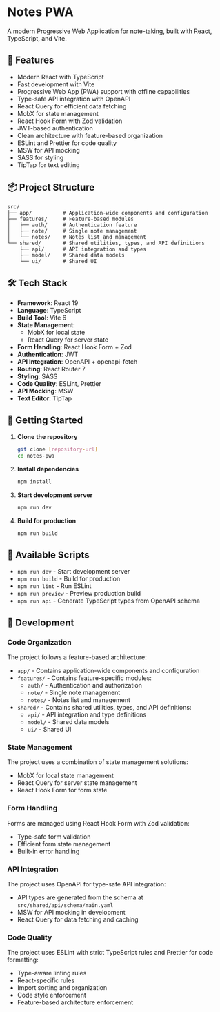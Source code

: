 # Notes PWA

A modern Progressive Web Application for note-taking, built with React, TypeScript, and Vite.

## 🚀 Features

- Modern React with TypeScript
- Fast development with Vite
- Progressive Web App (PWA) support with offline capabilities
- Type-safe API integration with OpenAPI
- React Query for efficient data fetching
- MobX for state management
- React Hook Form with Zod validation
- JWT-based authentication
- Clean architecture with feature-based organization
- ESLint and Prettier for code quality
- MSW for API mocking
- SASS for styling
- TipTap for text editing

## 📦 Project Structure

```
src/
├── app/          # Application-wide components and configuration
├── features/     # Feature-based modules
│   ├── auth/     # Authentication feature
│   ├── note/     # Single note management
│   └── notes/    # Notes list and management
└── shared/       # Shared utilities, types, and API definitions
    ├── api/      # API integration and types
    ├── model/    # Shared data models
    └── ui/       # Shared UI
```

## 🛠️ Tech Stack

- **Framework**: React 19
- **Language**: TypeScript
- **Build Tool**: Vite 6
- **State Management**:
  - MobX for local state
  - React Query for server state
- **Form Handling**: React Hook Form + Zod
- **Authentication**: JWT
- **API Integration**: OpenAPI + openapi-fetch
- **Routing**: React Router 7
- **Styling**: SASS
- **Code Quality**: ESLint, Prettier
- **API Mocking**: MSW
- **Text Editor**: TipTap

## 🚀 Getting Started

1. **Clone the repository**

   ```bash
   git clone [repository-url]
   cd notes-pwa
   ```

2. **Install dependencies**

   ```bash
   npm install
   ```

3. **Start development server**

   ```bash
   npm run dev
   ```

4. **Build for production**
   ```bash
   npm run build
   ```

## 📝 Available Scripts

- `npm run dev` - Start development server
- `npm run build` - Build for production
- `npm run lint` - Run ESLint
- `npm run preview` - Preview production build
- `npm run api` - Generate TypeScript types from OpenAPI schema

## 🔧 Development

### Code Organization

The project follows a feature-based architecture:

- `app/` - Contains application-wide components and configuration
- `features/` - Contains feature-specific modules:
  - `auth/` - Authentication and authorization
  - `note/` - Single note management
  - `notes/` - Notes list and management
- `shared/` - Contains shared utilities, types, and API definitions:
  - `api/` - API integration and type definitions
  - `model/` - Shared data models
  - `ui/` - Shared UI

### State Management

The project uses a combination of state management solutions:

- MobX for local state management
- React Query for server state management
- React Hook Form for form state

### Form Handling

Forms are managed using React Hook Form with Zod validation:

- Type-safe form validation
- Efficient form state management
- Built-in error handling

### API Integration

The project uses OpenAPI for type-safe API integration:

- API types are generated from the schema at `src/shared/api/schema/main.yaml`
- MSW for API mocking in development
- React Query for data fetching and caching

### Code Quality

The project uses ESLint with strict TypeScript rules and Prettier for code formatting:

- Type-aware linting rules
- React-specific rules
- Import sorting and organization
- Code style enforcement
- Feature-based architecture enforcement
